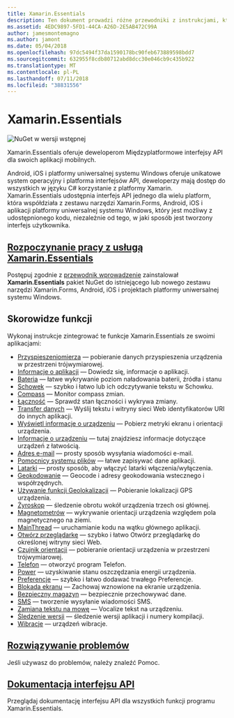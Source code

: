 ```yaml
---
title: Xamarin.Essentials
description: Ten dokument prowadzi różne przewodniki z instrukcjami, które opisują Xamarin.Essentials, która zapewnia deweloperom Międzyplatformowe interfejsy API dla swoich aplikacji mobilnych.
ms.assetid: 4EDC9897-5FD1-44CA-A26D-2E5AB472C99A
author: jamesmontemagno
ms.author: jamont
ms.date: 05/04/2018
ms.openlocfilehash: 97dc5494f37da1590178bc90feb673889598bdd7
ms.sourcegitcommit: 632955f8cdb80712abd8dcc30e046cb9c435b922
ms.translationtype: MT
ms.contentlocale: pl-PL
ms.lasthandoff: 07/11/2018
ms.locfileid: "38831556"
---
```

# <a name="xamarinessentials"></a>Xamarin.Essentials

![NuGet w wersji wstępnej](~/media/shared/pre-release.png)

Xamarin.Essentials oferuje deweloperom Międzyplatformowe interfejsy API dla swoich aplikacji mobilnych.

Android, iOS i platformy uniwersalnej systemu Windows oferuje unikatowe system operacyjny i platforma interfejsów API, deweloperzy mają dostęp do wszystkich w języku C# korzystanie z platformy Xamarin. Xamarin.Essentials udostępnia interfejs API jednego dla wielu platform, która współdziała z zestawu narzędzi Xamarin.Forms, Android, iOS i aplikacji platformy uniwersalnej systemu Windows, który jest możliwy z udostępnionego kodu, niezależnie od tego, w jaki sposób jest tworzony interfejs użytkownika.

## <a name="get-started-with-xamarinessentialsget-startedmdcontextxamarinxamarin-forms"></a>[Rozpoczynanie pracy z usługą Xamarin.Essentials](get-started.md?context=xamarin/xamarin-forms)

Postępuj zgodnie z [przewodnik wprowadzenie](get-started.md) zainstalował **Xamarin.Essentials** pakiet NuGet do istniejącego lub nowego zestawu narzędzi Xamarin.Forms, Android, iOS i projektach platformy uniwersalnej systemu Windows.

## <a name="feature-guides"></a>Skorowidze funkcji

Wykonaj instrukcje zintegrować te funkcje Xamarin.Essentials ze swoimi aplikacjami:

* [Przyspieszeniomierza](accelerometer.md?context=xamarin/xamarin-forms) — pobieranie danych przyspieszenia urządzenia w przestrzeni trójwymiarowej.
* [Informacje o aplikacji](app-information.md?context=xamarin/xamarin-forms) — Dowiedz się, informacje o aplikacji.
* [Bateria](battery.md?context=xamarin/xamarin-forms) — łatwe wykrywanie poziom naładowania baterii, źródła i stanu
* [Schowek](clipboard.md?context=xamarin/xamarin-forms) — szybko i łatwo lub ich odczytywanie tekstu w Schowku.
* [Compass](compass.md?context=xamarin/xamarin-forms) — Monitor compass zmian.
* [Łączność](connectivity.md?context=xamarin/xamarin-forms) — Sprawdź stan łączności i wykrywa zmiany.
* [Transfer danych](data-transfer.md?context=xamarin/xamarin-forms) — Wyślij tekstu i witryny sieci Web identyfikatorów URI do innych aplikacji.
* [Wyświetl informacje o urządzeniu](device-display.md?context=xamarin/xamarin-forms) — Pobierz metryki ekranu i orientacji urządzenia.
* [Informacje o urządzeniu](device-information.md?context=xamarin/xamarin-forms) — tutaj znajdziesz informacje dotyczące urządzeń z łatwością.
* [Adres e-mail](email.md?context=xamarin/xamarin-forms) — prosty sposób wysyłania wiadomości e-mail.
* [Pomocnicy systemu plików](file-system-helpers.md?context=xamarin/xamarin-forms) — łatwe zapisywać dane aplikacji.
* [Latarki](flashlight.md?context=xamarin/xamarin-forms) — prosty sposób, aby włączyć latarki włączenia/wyłączenia.
* [Geokodowanie](geocoding.md?context=xamarin/xamarin-forms) — Geocode i adresy geokodowania wstecznego i współrzędnych.
* [Używanie funkcji Geolokalizacji](geolocation.md?context=xamarin/xamarin-forms) — Pobieranie lokalizacji GPS urządzenia.
* [Żyroskop](gyroscope.md?context=xamarin/xamarin-forms) — śledzenie obrotu wokół urządzenia trzech osi głównej.
* [Magnetometrów](magnetometer.md?context=xamarin/xamarin-forms) — wykrywanie orientacji urządzenia względem pola magnetycznego na ziemi.
* [MainThread](main-thread.md?content=xamarin/xamarin-forms) — uruchamianie kodu na wątku głównego aplikacji. 
* [Otwórz przeglądarkę](open-browser.md?context=xamarin/xamarin-forms) — szybko i łatwo Otwórz przeglądarkę do określonej witryny sieci Web.
* [Czujnik orientacji](orientation-sensor.md?context=xamarin/xamarin-forms) — pobieranie orientacji urządzenia w przestrzeni trójwymiarowej.
* [Telefon](phone-dialer.md?context=xamarin/xamarin-forms) — otworzyć program Telefon.
* [Power](power.md?context=xamarin/xamarin-forms) — uzyskiwanie stanu oszczędzania energii urządzenia.
* [Preferencje](preferences.md?context=xamarin/xamarin-forms) — szybko i łatwo dodawać trwałego Preferencje.
* [Blokada ekranu](screen-lock.md?context=xamarin/xamarin-forms) — Zachowaj wznowione na ekranie urządzenia.
* [Bezpieczny magazyn](secure-storage.md?context=xamarin/xamarin-forms) — bezpiecznie przechowywać dane.
* [SMS](sms.md?context=xamarin/xamarin-forms) — tworzenie wysyłanie wiadomości SMS.
* [Zamiana tekstu na mowę](text-to-speech.md?context=xamarin/xamarin-forms) — Vocalize tekst na urządzeniu.
* [Śledzenie wersji](version-tracking.md?context=xamarin/xamarin-forms) — śledzenie wersji aplikacji i numery kompilacji.
* [Wibracje](vibrate.md?context=xamarin/xamarin-forms) — urządzeń wibracje.

## <a name="troubleshootingtroubleshootingmdcontextxamarinxamarin-forms"></a>[Rozwiązywanie problemów](troubleshooting.md?context=xamarin/xamarin-forms)

Jeśli używasz do problemów, należy znaleźć Pomoc.

## <a name="api-documentationxrefxamarinessentials"></a>[Dokumentacja interfejsu API](xref:Xamarin.Essentials)

Przeglądaj dokumentację interfejsu API dla wszystkich funkcji programu Xamarin.Essentials.
